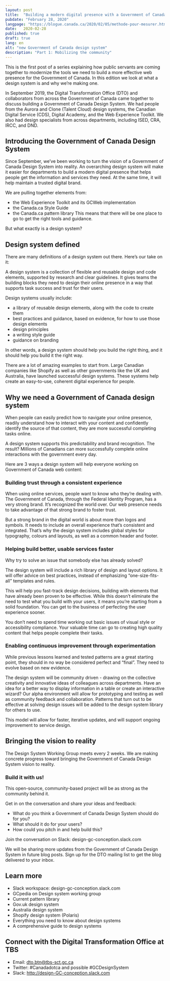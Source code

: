 ```yaml
---
layout: post
title:  "Building a modern digital presence with a Government of Canada design system"
pubdate: "February 28, 2020"
langpage: "https://blogue.canada.ca/2020/02/05/methode-pour-mesurer.html"
date:   2020-02-28
published: true
draft: true
lang: en
alt: "new Government of Canada design system"
description: "Part 1: Mobilizing the community"
---
```


This is the first post of a series explaining how public servants are coming together to modernize the tools we need to build a more effective web presence for the Government of Canada. In this edition we look at what a design system is and why we’re making one.

In September 2019, the Digital Transformation Office (DTO) and collaborators from across the Government of Canada came together to discuss building a Government of Canada Design System.
We had people from the Aurora and Clone (Talent Cloud) design systems, the Canadian Digital Service (CDS), Digital Academy, and the Web Experience Toolkit. We also had design specialists from across departments, including ISED, CRA, IRCC, and DND.

## Introducing the Government of Canada Design System

Since September, we’ve been working to turn the vision of a Government of Canada Design System into reality. An overarching design system will make it easier for departments to build a modern digital presence that helps people get the information and services they need. At the same time, it will help maintain a trusted digital brand.

We are pulling together elements from:
* the Web Experience Toolkit and its GCWeb implementation
* the Canada.ca Style Guide
* the Canada.ca pattern library
This means that there will be one place to go to get the right tools and guidance.

But what exactly is a design system?

## Design system defined

There are many definitions of a design system out there. Here’s our take on it:

A design system is a collection of flexible and reusable design and code elements, supported by research and clear guidelines. It gives teams the building blocks they need to design their online presence in a way that supports task success and trust for their users.

Design systems usually include:

* a library of reusable design elements, along with the code to create them
* best practices and guidance, based on evidence, for how to use those design elements
* design principles
* a writing style guide
* guidance on branding

In other words, a design system should help you build the right thing, and it should help you build it the right way.

There are a lot of amazing examples to start from. Large Canadian companies like Shopify as well as other governments like the UK and Australia, have launched successful design systems. These systems help create an easy-to-use, coherent digital experience for people.

## Why we need a Government of Canada design system

When people can easily predict how to navigate your online presence, readily understand how to interact with your content and confidently identify the source of that content, they are more successful completing tasks online.

A design system supports this predictability and brand recognition. The result? Millions of Canadians can more successfully complete online interactions with the government every day.

Here are 3 ways a design system will help everyone working on Government of Canada web content:

### Building trust through a consistent experience

When using online services, people want to know who they’re dealing with. The Government of Canada, through the Federal Identity Program, has a very strong brand. It’s recognized the world over.  Our web presence needs to take advantage of that strong brand to foster trust.

But a strong brand in the digital world is about more than logos and symbols. It needs to include an overall experience that’s consistent and integrated. That’s why the design system includes global styles for typography, colours and layouts, as well as a common header and footer.

### Helping build better, usable services faster

Why try to solve an issue that somebody else has already solved?

The design system will include a rich library of design and layout options. It will offer advice on best practices, instead of emphasizing “one-size-fits-all” templates and rules.

This will help you fast-track design decisions, building with elements that have already been proven to be effective. While this doesn’t eliminate the need to test what you build with your users, it means you’re starting from a solid foundation. You can get to the business of perfecting the user experience sooner.

You don’t need to spend time working out basic issues of visual style or accessibility compliance. Your valuable time can go to creating high quality content that helps people complete their tasks.

### Enabling continuous improvement through experimentation

While previous lessons learned and tested patterns are a great starting point, they should in no way be considered perfect and “final”. They need to evolve based on new evidence.

The design system will be community driven - drawing on the collective creativity and innovative ideas of colleagues across departments. Have an idea for a better way to display information in a table or create an interactive wizard? Our alpha environment will allow for prototyping and testing as well as community feedback and collaboration. Patterns that turn out to be effective at solving design issues will be added to the design system library for others to use.

This model will allow for faster, iterative updates, and will support ongoing improvement to service design.

## Bringing the vision to reality

The Design System Working Group meets every 2 weeks. We are making concrete progress toward bringing the Government of Canada Design System vision to reality.

### Build it with us!

This open-source, community-based project will be as strong as the community behind it.

Get in on the conversation and share your ideas and feedback:
* What do you think a Government of Canada Design System should do for you?
* What should it do for your users?
* How could you pitch in and help build this?

Join the conversation on Slack: design-gc-conception.slack.com

We will be sharing more updates from the Government of Canada Design System in future blog posts. Sign up for the DTO mailing list to get the blog  delivered to your inbox.

## Learn more

* Slack workspace: design-gc-conception.slack.com
* GCpedia on Design system working group
* Current pattern library
* Gov.uk design system
* Australia design system
* Shopify design system (Polaris)
* Everything you need to know about design systems
* A comprehensive guide to design systems

## Connect with the Digital Transformation Office at TBS

* Email: dto.btn@tbs-sct.gc.ca
* Twitter: #Canadadotca and possible #GCDesignSystem
* Slack: http://design-GC-conception.slack.com
